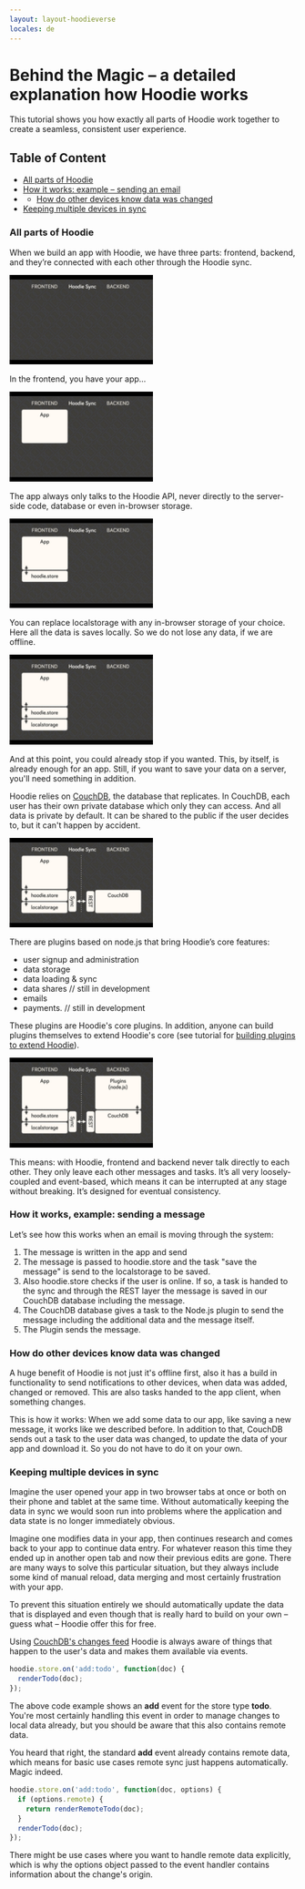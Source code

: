 ```yaml
---
layout: layout-hoodieverse
locales: de
---
```

# Behind the Magic – a detailed explanation how Hoodie works

This tutorial shows you how exactly all parts of Hoodie work together to create a seamless, consistent user experience.

## Table of Content
- <a href="#all-parts-of-hoodie">All parts of Hoodie</a>
- <a href="#how-it-works-example-sending-an-email">How it works: example – sending an email</a>
- - <a href="#how-it-works-example-sending-a-message">How do other devices know data was changed</a>
- [Keeping multiple devices in sync](#keeping-multiple-devices-in-sync)

### All parts of Hoodie
When we build an app with Hoodie, we have three parts: frontend, backend, and they’re connected with each other through the Hoodie sync.
<p><img src="../../src/img/how-hoodie-works/1.png" width="50%" height="50%"></p>

In the frontend, you have your app...
<p><img src="../../src/img/how-hoodie-works/2.png" width="50%" height="50%"></p>

The app always only talks to the Hoodie API, never directly to the server-side code, database or even in-browser storage.
<p><img src="../../src/img/how-hoodie-works/3.png" width="50%" height="50%"></p>

You can replace localstorage with any in-browser storage of your choice. Here all the data is saves locally. So we do not lose any data, if we are offline.
<p><img src="../../src/img/how-hoodie-works/4.png" width="50%" height="50%"></p>

And at this point, you could already stop if you wanted. This, by itself, is already enough for an app. Still, if you want to save your data on a server, you'll need something in addition.

Hoodie relies on [CouchDB](http://couchdb.apache.org), the database that replicates. In CouchDB, each user has their own private database which only they can access. And all data is private by default. It can be shared to the public if the user decides to, but it can't happen by accident.
<p><img src="../../src/img/how-hoodie-works/5.png" width="50%" height="50%"></p>

There are plugins based on node.js that bring Hoodie’s core features:
* user signup and administration
* data storage
* data loading & sync
* data shares // still in development
* emails
* payments. // still in development

These plugins are Hoodie's core plugins. In addition, anyone can build plugins themselves to extend Hoodie's core (see tutorial for [building plugins to extend Hoodie](https://github.com/hoodiehq/documentation/blob/gh-pages/tutorials/hoodie-plugin-tutorial/index.md)).
<p><img src="../../src/img/how-hoodie-works/6.png" width="50%" height="50%"></p>

This means: with Hoodie, frontend and backend never talk directly to each other. They only leave each other messages and tasks. It’s all very loosely-coupled and event-based, which means it can be interrupted at any stage without breaking. It’s designed for eventual consistency.

### How it works, example: sending a message

Let’s see how this works when an email is moving through the system:

1. The message is written in the app and send
2. The message is passed to hoodie.store and the task "save the message" is send to the localstorage to be saved. 
3. Also hoodie.store checks if the user is online. If so, a task is handed to the sync and through the REST layer the message is saved in our CouchDB database including the message. 
4. The CouchDB database gives a task to the Node.js plugin to send the message including the additional data and the message itself. 
5. The Plugin sends the message.



### How do other devices know data was changed

A huge benefit of Hoodie is not just it's offline first, also it has a build in functionality to send notifications to other devices, when data was added, changed or removed. This are also tasks handed to the app client, when something changes.

This is how it works:
When we add some data to our app, like saving a new message, it works like we described before. In addition to that, CouchDB sends out a task to the user data was changed, to update the data of your app and download it. So you do not have to do it on your own.

### Keeping multiple devices in sync

Imagine the user opened your app in two browser tabs at once or both on their phone and tablet at the same time. Without automatically keeping the data in sync we would soon run into problems where the application and data state is no longer immediately obvious.

Imagine one modifies data in your app, then continues research and comes back to your app to continue data entry. For whatever reason this time they ended up in another open tab and now their previous edits are gone. There are many ways to solve this particular situation, but they always include some kind of manual reload, data merging and most certainly frustration with your app.

To prevent this situation entirely we should automatically update the data that is displayed and even though that is really hard to build on your own – guess what – Hoodie offer this for free.

Using <a href="http://docs.couchdb.org/en/latest/api/database/changes.html?highlight=_changes#post--db-_changes" target="_blank">CouchDB's changes feed</a> Hoodie is always aware of things that happen to the user's data and makes them available via events.

```js
hoodie.store.on('add:todo', function(doc) {
  renderTodo(doc);
});
```

The above code example shows an **add** event for the store type **todo**.
You're most certainly handling this event in order to manage changes to local data already, but you should be aware that this also contains remote data.

You heard that right, the standard **add** event already contains remote data, which means for basic use cases remote sync just happens automatically. Magic indeed.

```js
hoodie.store.on('add:todo', function(doc, options) {
  if (options.remote) {
    return renderRemoteTodo(doc);
  }
  renderTodo(doc);
});
```

There might be use cases where you want to handle remote data explicitly, which is why the options object passed to the event handler contains information about the change's origin.
